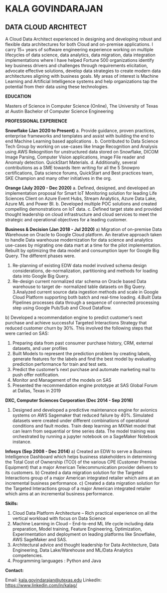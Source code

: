 # KALA GOVINDARAJAN
## DATA CLOUD ARCHITECT


A Cloud Data Architect experienced in designing and developing robust and flexible data architectures for both Cloud and on-premise applications. I carry 15+ years of software engineering experience working on multiple lifecycles of data science, data analytics, data migration, data integration implementations where I have helped Fortune 500 organizations identify key business drivers and challenges through requirements elicitation, advocate effective solutions, develop data strategies to create modern data architectures aligning with business goals. My areas of interest is Machine Learning and Artificial Intelligence systems and help organizations tap the potential from their data using these technologies. 

**EDUCATION**

Masters of Science in Computer Science (Online), The University of Texas at Austin
Bachelor of Computer Science Engineering 


**PROFESSIONAL EXPERIENCE**

**Snowflake (Jan 2020 to Present)**
a. Provide guidance, proven practices, enterprise frameworks and templates and assist with building the end to end Machine Learning based applications .
b. Contributed to Data Science Tech Group by working on use-cases like Image Recognition and
Analysis using AWS Rekognition for unstructured data stored on Snowflake, DICOM Image Parsing, Computer Vision applications, image File reader and Anomaly detection.
QuickStart Materials.
d. Additionally, several contributions as a SME towards Item writing for all the 5 Snowpro
certifications, Data science forums, QuickStart and Best practices team, SKE Champion and many other
initiatives in the org.

**Orange (July 2020 - Dec 2020)**
a. Defined, designed, and developed an implementation proposal for Smart IoT Monitoring solution for
leading Life Sciences Client on Azure Event Hubs, Stream Analytics, Azure Data Lake, Azure ML and
Power BI.
b. Developed multiple POC solutions and created compelling demonstrations on IoT data.
c. Defined target state and provided thought leadership on cloud infrastructure and cloud services to
meet the strategic and operational objectives for a leading customer.

**Business & Decision (Jan 2018 - Jul 2020)**
a) Migration of on-premise Data Warehouse on Oracle to Google Cloud platform. An iterative approach
taken to handle Data warehouse modernization for data science and analytics use-cases by migrating one
data mart at a time for the pilot implementation. Rebuilt by optimizing the data model and consumption
layer for Google Big Query. The different phases were.
1. Re-planning of existing EDW data model involved schema design considerations, de-normalization,
partitioning and methods for loading data into Google Big Query.
2. Re-design current normalized star schema on Oracle based Data warehouse to target de-
normalized table datasets on Big Query.
3.Analyzed current source data ingestion methods and scale in Google Cloud Platform
supporting both batch and real-time loading.
4.Built Data Pipelines processes data through a sequence of connected processing step using
Google Pub/Sub and Cloud Dataflow.

b) Developed a recommendation engine to predict customer’s next purchase and achieve successful
Targeted Interactions Strategy that reduced customer churn by 30%. This involved the following steps
that were carried on SAS:
 1. Preparing data from past consumer purchase history, CRM, external datasets, and user profiles
 2. Built Models to represent the prediction problem by creating labels, generate features for the
labels and find the best model by evaluating prediction performance for train and test sets.
 3. Predict the customer’s next purchase and automate marketing mail to push offer notification.
 4. Monitor and Management of the models on SAS
 5. Presented the recommendation engine prototype at SAS Global Forum at Dallas, Texas in 2019

**DXC, Computer Sciences Corporation (Dec 2014 - Sep 2016)**
1. Designed and developed a predictive maintenance engine for avionics systems on AWS Sagemaker
that reduced failure by 40%. Simulated datasets were created under different combinations of
operational conditions and fault modes. Train deep learning an MXNet model that can learn from
sequential or time series data. The model training was orchestrated by running a jupyter notebook on a
SageMaker Notebook instance.

**Infosys (Sep 2008 - Dec 2014)**
a) Created an EDW to serve a Business Intelligence Dashboard which helps business stakeholders in
determining the Total Cost of Ownership (TCO) of the various CPE (Customer Premise Equipment) that a
major American Telecommunication provider delivers to its customers.
b) Created a data migration solution for the Targeted Interactions group of a major American integrated
retailer which aims at an incremental business performance.
c) Created a data migration solution for the Targeted Interactions group of a major American integrated
retailer which aims at an incremental business performance.

**Skills:**
1. Cloud Data Platform Architecture – Rich practical experience on all the vertical workload with focus on Data Science
2. Machine Learning in Cloud – End-to-end ML life cycle including data preparation, Model training,
Feature Engineering, Optimization, Experimentation and deployment on leading platforms like
Snowflake, AWS SageMaker and SAS.
3. Architectural advice and thought leadership for Data Architecture, Data Engineering, Data Lake/Warehouse and ML/Data Analytics competencies.
4. Programming languages : Python and Java


**Contact:**  

Email: kala.govindarajan@utexas.edu
LinkedIn: https://www.linkedin.com/in/kalag/
